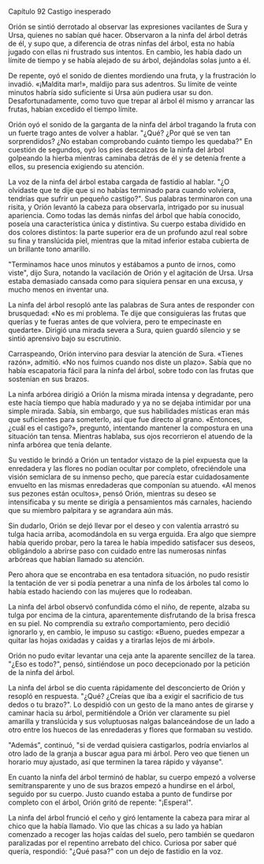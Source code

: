 
Capítulo 92 Castigo inesperado

Orión se sintió derrotado al observar las expresiones vacilantes de Sura y Ursa, quienes no sabían qué hacer. Observaron a la ninfa del árbol detrás de él, y supo que, a diferencia de otras ninfas del árbol, esta no había jugado con ellas ni frustrado sus intentos. En cambio, les había dado un límite de tiempo y se había alejado de su árbol, dejándolas solas junto a él.

De repente, oyó el sonido de dientes mordiendo una fruta, y la frustración lo invadió. «¡Maldita mar!», maldijo para sus adentros. Su límite de veinte minutos habría sido suficiente si Ursa aún pudiera usar su don. Desafortunadamente, como tuvo que trepar al árbol él mismo y arrancar las frutas, habían excedido el tiempo límite.

Orión oyó el sonido de la garganta de la ninfa del árbol tragando la fruta con un fuerte trago antes de volver a hablar. "¿Qué? ¿Por qué se ven tan sorprendidos? ¿No estaban comprobando cuánto tiempo les quedaba?" En cuestión de segundos, oyó los pies descalzos de la ninfa del árbol golpeando la hierba mientras caminaba detrás de él y se detenía frente a ellos, su presencia exigiendo su atención.

La voz de la ninfa del árbol estaba cargada de fastidio al hablar. "¿O olvidaste que te dije que si no habías terminado para cuando volviera, tendrías que sufrir un pequeño castigo?". Sus palabras terminaron con una risita, y Orión levantó la cabeza para observarla, intrigado por su inusual apariencia. Como todas las demás ninfas del árbol que había conocido, poseía una característica única y distintiva. Su cuerpo estaba dividido en dos colores distintos: la parte superior era de un profundo azul real sobre su fina y translúcida piel, mientras que la mitad inferior estaba cubierta de un brillante tono amarillo.

"Terminamos hace unos minutos y estábamos a punto de irnos, como viste", dijo Sura, notando la vacilación de Orión y el agitación de Ursa. Ursa estaba demasiado cansada como para siquiera pensar en una excusa, y mucho menos en inventar una.

La ninfa del árbol resopló ante las palabras de Sura antes de responder con brusquedad: «No es mi problema. Te dije que consiguieras las frutas que querías y te fueras antes de que volviera, pero te empecinaste en quedarte». Dirigió una mirada severa a Sura, quien guardó silencio y se sintió aprensivo bajo su escrutinio.

Carraspeando, Orión intervino para desviar la atención de Sura. «Tienes razón», admitió. «No nos fuimos cuando nos diste un plazo». Sabía que no había escapatoria fácil para la ninfa del árbol, sobre todo con las frutas que sostenían en sus brazos.

La ninfa arbórea dirigió a Orión la misma mirada intensa y degradante, pero este hacía tiempo que había madurado y ya no se dejaba intimidar por una simple mirada. Sabía, sin embargo, que sus habilidades místicas eran más que suficientes para someterlo, así que fue directo al grano. «Entonces, ¿cuál es el castigo?», preguntó, intentando mantener la compostura en una situación tan tensa. Mientras hablaba, sus ojos recorrieron el atuendo de la ninfa arbórea que tenía delante.

Su vestido le brindó a Orión un tentador vistazo de la piel expuesta que la enredadera y las flores no podían ocultar por completo, ofreciéndole una visión semiclara de su inmenso pecho, que parecía estar cuidadosamente envuelto en las mismas enredaderas que componían su atuendo. «Al menos sus pezones están ocultos», pensó Orión, mientras su deseo se intensificaba y su mente se dirigía a pensamientos más carnales, haciendo que su miembro palpitara y se agrandara aún más.

Sin dudarlo, Orión se dejó llevar por el deseo y con valentía arrastró su tulga hacia arriba, acomodándola en su verga erguida. Era algo que siempre había querido probar, pero la tarea le había impedido satisfacer sus deseos, obligándolo a abrirse paso con cuidado entre las numerosas ninfas arbóreas que habían llamado su atención.

Pero ahora que se encontraba en esa tentadora situación, no pudo resistir la tentación de ver si podía penetrar a una ninfa de los árboles tal como lo había estado haciendo con las mujeres que lo rodeaban.

La ninfa del árbol observó confundida cómo el niño, de repente, alzaba su tulga por encima de la cintura, aparentemente disfrutando de la brisa fresca en su piel. No comprendía su extraño comportamiento, pero decidió ignorarlo y, en cambio, le impuso su castigo: «Bueno, puedes empezar a quitar las hojas oxidadas y caídas y a tirarlas lejos de mi árbol».

Orión no pudo evitar levantar una ceja ante la aparente sencillez de la tarea. "¿Eso es todo?", pensó, sintiéndose un poco decepcionado por la petición de la ninfa del árbol.

La ninfa del árbol se dio cuenta rápidamente del desconcierto de Orión y resopló en respuesta. "¿Qué? ¿Creías que iba a exigir el sacrificio de tus dedos o tu brazo?". Lo despidió con un gesto de la mano antes de girarse y caminar hacia su árbol, permitiéndole a Orión ver claramente su piel amarilla y translúcida y sus voluptuosas nalgas balanceándose de un lado a otro entre los huecos de las enredaderas y flores que formaban su vestido.

"Además", continuó, "si de verdad quisiera castigarlos, podría enviarlos al otro lado de la granja a buscar agua para mi árbol. Pero veo que tienen un horario muy ajustado, así que terminen la tarea rápido y váyanse".

En cuanto la ninfa del árbol terminó de hablar, su cuerpo empezó a volverse semitransparente y uno de sus brazos empezó a hundirse en el árbol, seguido por su cuerpo. Justo cuando estaba a punto de fundirse por completo con el árbol, Orión gritó de repente: "¡Espera!".

La ninfa del árbol frunció el ceño y giró lentamente la cabeza para mirar al chico que la había llamado. Vio que las chicas a su lado ya habían comenzado a recoger las hojas caídas del suelo, pero también se quedaron paralizadas por el repentino arrebato del chico. Curiosa por saber qué quería, respondió: "¿Qué pasa?" con un dejo de fastidio en la voz.